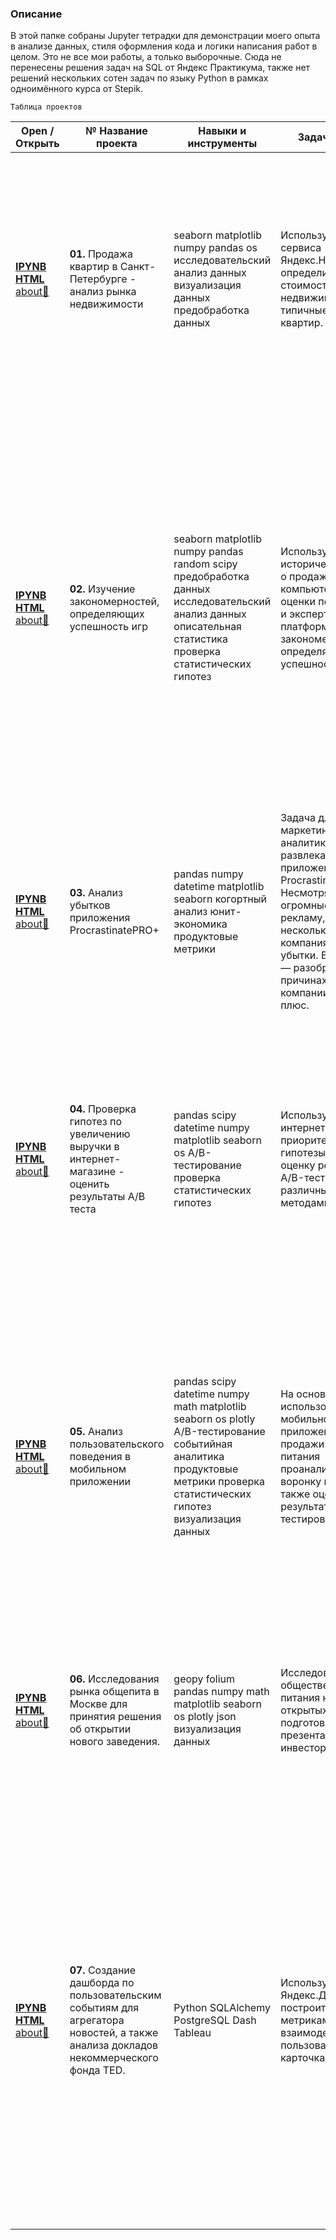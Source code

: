 ### Описание
В этой папке собраны Jupyter тетрадки для демонстрации моего опыта в анализе данных, стиля оформления кода и логики написания работ в целом. Это не все мои работы, а только выборочные. Сюда не перенесены решения задач на SQL от Яндекс Практикума, также нет решений нескольких сотен задач по языку Python в рамках одноимённого курса от Stepik.

	Таблица проектов	

| Open / Открыть | № Название проекта | Навыки и инструменты | Задачи проекта | Описание проекта |
| ------------ | ------------ | ------------ | ------------ | ------------ |
| [**IPYNB**](01.Продажа_квартир_в_Санкт-Петербурге_-_анализ_рынка_недвижимости/01.Продажа_квартир_в_Санкт-Петербурге_-_анализ_рынка_недвижимости.ipynb) [**HTML**](01.Продажа_квартир_в_Санкт-Петербурге_-_анализ_рынка_недвижимости/01.Продажа_квартир_в_Санкт-Петербурге_-_анализ_рынка_недвижимости.html) [about:page_facing_up:](01.Продажа_квартир_в_Санкт-Петербурге_-_анализ_рынка_недвижимости/01.about.md) | **01.** Продажа квартир в Санкт-Петербурге - анализ рынка недвижимости | seaborn matplotlib numpy pandas os исследовательский анализ данных визуализация данных предобработка данных | Используя данные сервиса Яндекс.Недвижимость, определить рыночную стоимость объектов недвижимости и типичные параметры квартир. | На основе данных сервиса Яндекс.Недвижимость определена рыночная стоимость объектов недвижимости разного типа, типичные параметры квартир, в зависимости от удаленности от центра. Проведена предобработка данных. Добавлены новые данные. Построены гистограммы, боксплоты, диаграммы рассеивания. |
| [**IPYNB**](02.Изучение_закономерностей,_определяющих_успешность_игр/02.Изучение_закономерностей,_определяющих_успешность_игр.ipynb) [**HTML**](02.Изучение_закономерностей,_определяющих_успешность_игр/02.Изучение_закономерностей,_определяющих_успешность_игр.html) [about:page_facing_up:](02.Изучение_закономерностей,_определяющих_успешность_игр/02.about.md) | **02.**  Изучение закономерностей, определяющих успешность игр  | seaborn matplotlib numpy pandas random scipy предобработка данных исследовательский анализ данных описательная статистика проверка статистических гипотез | Используя исторические данные о продажах компьютерных игр, оценки пользователей и экспертов, жанры и платформы, выявить закономерности, определяющие успешность игры.  | Выявлены параметры, определяющие успешность игры в разных регионах мира. На основании этого подготовлен отчет для магазина компьютерных игр для планирования рекламных кампаний. Проведена предобработка данных, анализ. Выбран актуальный период для анализа. Составлены портреты пользователей каждого региона. Проверены гипотезы: средние пользовательские рейтинги платформ Xbox One и PC одинаковые; средние пользовательские рейтинги жанров Action и Sports разные. При анализе использовал критерий Стьюдента для независимых выборок. |
| [**IPYNB**](03.Анализ_убытков_приложения_ProcrastinatePRO+/03.Анализ_убытков_приложения_ProcrastinatePRO+.ipynb) [**HTML**](03.Анализ_убытков_приложения_ProcrastinatePRO+/03.Анализ_убытков_приложения_ProcrastinatePRO+.html) [about:page_facing_up:](03.Анализ_убытков_приложения_ProcrastinatePRO+/03.about.md) | **03.** Анализ убытков приложения ProcrastinatePRO+ | pandas numpy datetime matplotlib seaborn когортный анализ юнит-экономика продуктовые метрики | Задача для маркетингового аналитика развлекательного приложения Procrastinate Pro+. Несмотря на огромные вложения в рекламу, последние несколько месяцев компания терпит убытки. Ваша задача — разобраться в причинах и помочь компании выйти в плюс. | Проведен анализ данных от ProcrastinatePRO+. Рассчитаны различные метрики, использован когортный анализ: LTV, CAC, Retention rate, DAU, WAU, MAU и т.д. Использованы уже написанные ранее функции расчёта метрик. Сделаны правильные выводы по полученным данным. |
| [**IPYNB**](04.Проверка_гипотез_по_увеличению_выручки_в_интернет-магазине_-_оценить_результаты_AB_теста/04.Проверка_гипотез_по_увеличению_выручки_в_интернет-магазине_-_оценить_результаты_AB_теста.ipynb) [**HTML**](04.Проверка_гипотез_по_увеличению_выручки_в_интернет-магазине_-_оценить_результаты_AB_теста/04.Проверка_гипотез_по_увеличению_выручки_в_интернет-магазине_-_оценить_результаты_AB_теста.html) [about:page_facing_up:](04.Проверка_гипотез_по_увеличению_выручки_в_интернет-магазине_-_оценить_результаты_AB_теста/04.about.md) | **04.** Проверка гипотез по увеличению выручки в интернет-магазине - оценить результаты A/B теста | pandas scipy datetime numpy matplotlib seaborn os A/B-тестирование проверка статистических гипотез | Используя данные интернет-магазина приоритезировать гипотезы, произвести оценку результатов A/B-тестирования различными методами. | Проведена приоритизация гипотез по фреймворкам ICE и RICE. Затем провел анализ результатов A/B-теста, построил графики кумулятивной выручки, среднего чека, конверсии по группам, а затем посчитал статистическую значимость различий конверсий и средних чеков по сырым и очищенным данным. На основании анализа мной было принято решение о нецелесообразности дальнейшего проведения теста. |
| [**IPYNB**](05.Анализ_пользовательского_поведения_в_мобильном_приложении/05.Анализ_пользовательского_поведения_в_мобильном_приложении.ipynb) [**HTML**](05.Анализ_пользовательского_поведения_в_мобильном_приложении/05.Анализ_пользовательского_поведения_в_мобильном_приложении.html) [about:page_facing_up:](05.Анализ_пользовательского_поведения_в_мобильном_приложении/05.about.md) | **05.** Анализ пользовательского поведения в мобильном приложении | pandas scipy datetime numpy math matplotlib seaborn os plotly A/B-тестирование событийная аналитика продуктовые метрики проверка статистических гипотез визуализация данных | На основе данных использования мобильного приложения для продажи продуктов питания проанализировать воронку продаж, а также оценить результаты A/A/B-тестирования. | В данном проекте мной были изучены принципы событийной аналитики. Я построил воронку продаж, исследовал путь пользователей до покупки. Проанализировал результаты A/B-теста введения новых шрифтов. Сравнил 2 контрольных группы между собой, убедился в правильном разделении трафика, а затем сравнил с тестовой группой Выявлено, что новый шрифт значительно не повлияет на поведение пользователей. |
| [**IPYNB**](06.Исследования_рынка_общепита_в_Москве_для_принятия_решения_об_открытии_нового_заведения/06.Исследования_рынка_общепита_в_Москве_для_принятия_решения_об_открытии_нового_заведения.ipynb) [**HTML**](06.Исследования_рынка_общепита_в_Москве_для_принятия_решения_об_открытии_нового_заведения/06.Исследования_рынка_общепита_в_Москве_для_принятия_решения_об_открытии_нового_заведения.html) [about:page_facing_up:](06.Исследования_рынка_общепита_в_Москве_для_принятия_решения_об_открытии_нового_заведения/06.about.md) | **06.** Исследования рынка общепита в Москве для принятия решения об открытии нового заведения. | geopy folium pandas numpy math matplotlib seaborn os plotly json визуализация данных | Исследование рынка общественного питания на основе открытых данных, подготовка презентации для инвесторов. | Мною был исследован вопрос - будет ли успешным и популярным на долгое время кафе, в котором гостей обслуживают роботы-официанты. По результатам анализа подготовлена презентация для инвесторов с рекомендациями. В построении графиков я использовали библиотеки seaborn и plotly. |
| [**IPYNB**](07.Дашборды_выполненные_в_Tableau/07.Дашборды_выполненные_в_Tableau.ipynb) [**HTML**](07.Дашборды_выполненные_в_Tableau/07.Дашборды_выполненные_в_Tableau.html) [about:page_facing_up:](07.Дашборды_выполненные_в_Tableau/07.about.md) | **07.** Создание дашборда по пользовательским событиям для агрегатора новостей, а также анализа докладов некоммерческого фонда TED. | Python SQLAlchemy PostgreSQL Dash Tableau | Используя данные Яндекс.Дзена, нужно построить дашборд с метриками взаимодействия пользователей с карточками статей. | Работу над этим проектом я частично выполнил на удалённой машине в сервисе Yandex.Cloud. Я написал скрипт пайплайна, который позволил собирать данные за определенный временной период, и настроил его автономную работу через crontab. Для визуализации собранных данных я написал скрипт базового дашборда с несколькими фильтрами и запустил его на удалённой машине. Далее на платформе tableau.com был выпонен основной дашборд и подготовлена презентация с полученными графиками, а позднее изготовлен дополнительный дашборд №2. |
